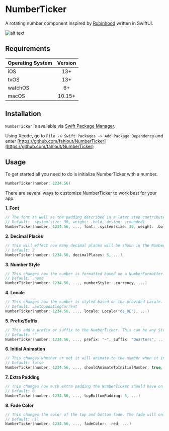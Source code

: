 # NumberTicker

A rotating number component inspired by [Robinhood](https://github.com/robinhood) written in SwiftUI.

![alt text](https://raw.githubusercontent.com/fahlout/Resources/master/NumberTickerDemo.GIF "Number Ticker Demo")


## Requirements
|Operating System|Version|
|----------------|:-----:|
|iOS             |13+    |
|tvOS            |13+    |
|watchOS         |6+     |
|macOS           |10.15+ |

## Installation

`NumberTicker` is available via [Swift Package Manager](https://swift.org/package-manager).

Using Xcode, go to `File -> Swift Packages -> Add Package Dependency` and enter [https://github.com/fahlout/NumberTicker](https://github.com/fahlout/NumberTicker)

## Usage

To get started all you need to do is initialize NumberTicker with a number.
```swift
NumberTicker(number: 1234.56)
```

There are several ways to customize NumberTicker to work best for your app. 

**1. Font**
```swift
// The font as well as the padding described in a later step contribute to the sizing of the NumberTicker.
// Default: .system(size: 30, weight: .bold, design: .rounded)
NumberTicker(number: 1234.56, ..., font: .system(size: 30, weight: .bold, design: .rounded), ...)
```

**2. Decimal Places**
```swift
// This will effect how many decimal places will be shown in the NumberTicker.
// Default: 2
NumberTicker(number: 1234.56, decimalPlaces: 5, ...)
```

**3. Number Style**
```swift
// This changes how the number is formatted based on a NumberFormatter.Style.
// Default: .none
NumberTicker(number: 1234.56, ..., numberStyle: .currency, ...)
```

**4. Locale**
```swift
// This changes how the number is styled based on the provided Locale.
// Default: .autoupdatingCurrent
NumberTicker(number: 1234.56, ..., locale: Locale("de_DE"), ...)
```

**5. Prefix/Suffix**
```swift
// This add a prefix or suffix to the NumberTicker. This can be any String.
// Default: ""
NumberTicker(number: 1234.56, ..., prefix: "~", suffix: "Quarters", ...)
```

**6. Initial Animation**
```swift
// This changes whether or not it will animate to the number when it initially appears on screen.
// Default: false
NumberTicker(number: 1234.56, ..., shouldAnimateToInitialNumber: true, ...)
```

**7. Extra Padding**
```swift
// This changes how much extra padding the NumberTicker should have on the top and bottom. This also affects how the fade will look descriped in a later step.
// Default: 0
NumberTicker(number: 1234.56, ..., topBottomPadding: 5, ...)
```

**8. Fade Color**
```swift
// This changes the color of the top and bottom fade. The fade will only show if the color is set and topBottomPadding is greater than 0. To make the fade blend into the background of the view it's displayed on set this color to the background color of the view it's displayed on.
// Default: nil
NumberTicker(number: 1234.56, ..., fadeColor: .red, ...)
```

